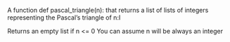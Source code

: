 A function def pascal_triangle(n): that returns a list of lists of integers representing the Pascal’s triangle of n:I

Returns an empty list if n <= 0
You can assume n will be always an integer
